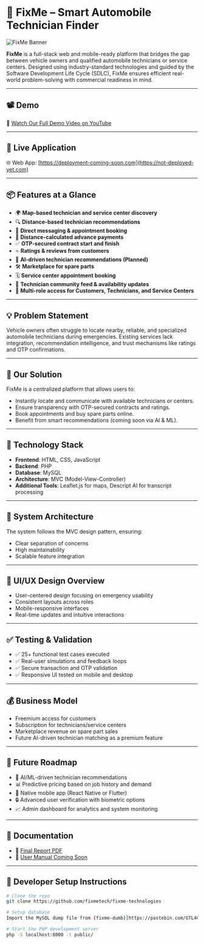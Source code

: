 # 🚗 FixMe – Smart Automobile Technician Finder

![FixMe Banner](https://yt3.googleusercontent.com/bDWNmJlSaJEXq20C50Bzbkj92tQo_tu3_FKGYqQ9IE4FoRy7Ef1-sUEJnQCTpS1EHyLiF2-gknY=s160-c-k-c0x00ffffff-no-rj)

**FixMe** is a full-stack web and mobile-ready platform that bridges the gap between vehicle owners and qualified automobile technicians or service centers. Designed using industry-standard technologies and guided by the Software Development Life Cycle (SDLC), FixMe ensures efficient real-world problem-solving with commercial readiness in mind.

---

## 📽 Demo

🎥 [Watch Our Full Demo Video on YouTube](https://youtu.be/p4NkJOkHYDM?si=9dDYhGUlX5CbICGC)

---

## 🚀 Live Application

🌐 Web App: [https://deployment-coming-soon.com](https://not-deployed-yet.com)

---

## 📦 Features at a Glance

- 🌍 **Map-based technician and service center discovery**
- 🔍 **Distance-based technician recommendations**
- 💬 **Direct messaging & appointment booking**
- 💸 **Distance-calculated advance payments**
- ✅ **OTP-secured contract start and finish**
- ⭐ **Ratings & reviews from customers**
- 🧠 **AI-driven technician recommendations (Planned)**
- 🛠️ **Marketplace for spare parts**
- 🗓 **Service center appointment booking**
- 📰 **Technician community feed & availability updates**
- 💼 **Multi-role access for Customers, Technicians, and Service Centers**

---

## 💡 Problem Statement

Vehicle owners often struggle to locate nearby, reliable, and specialized automobile technicians during emergencies. Existing services lack integration, recommendation intelligence, and trust mechanisms like ratings and OTP confirmations.

---

## 🎯 Our Solution

FixMe is a centralized platform that allows users to:
- Instantly locate and communicate with available technicians or centers.
- Ensure transparency with OTP-secured contracts and ratings.
- Book appointments and buy spare parts online.
- Benefit from smart recommendations (coming soon via AI & ML).

---

## 🔧 Technology Stack

- **Frontend**: HTML, CSS, JavaScript
- **Backend**: PHP
- **Database**: MySQL
- **Architecture**: MVC (Model-View-Controller)
- **Additional Tools**: Leaflet.js for maps, Descript AI for transcript processing

---

## 🧱 System Architecture

The system follows the MVC design pattern, ensuring:
- Clear separation of concerns
- High maintainability
- Scalable feature integration

---

## 🎨 UI/UX Design Overview

- User-centered design focusing on emergency usability
- Consistent layouts across roles
- Mobile-responsive interfaces
- Real-time updates and intuitive interactions

---

## ✅ Testing & Validation

- ✅ 25+ functional test cases executed
- ✅ Real-user simulations and feedback loops
- ✅ Secure transaction and OTP validation
- ✅ Responsive UI tested on mobile and desktop

---

## 💰 Business Model

- Freemium access for customers
- Subscription for technicians/service centers
- Marketplace revenue on spare part sales
- Future AI-driven technician matching as a premium feature

---

## 🌱 Future Roadmap

- 📍 AI/ML-driven technician recommendations
- 📊 Predictive pricing based on job history and demand
- 📱 Native mobile app (React Native or Flutter)
- 🔒 Advanced user verification with biometric options
- 📈 Admin dashboard for analytics and system monitoring

---

## 📄 Documentation

- 📘 [Final Report PDF](https://link-to-final-report.pdf)
- 🧾 [User Manual Coming Soon](https://link-to-user-manual.pdf)

---

## 🧪 Developer Setup Instructions

```bash
# Clone the repo
git clone https://github.com/fixmetech/fixme-technologies

# Setup database
Import the MySQL dump file from (fixme-dumb)[https://pastebin.com/GTL4CZZR]

# Start the PHP development server
php -S localhost:8000 -t public/
